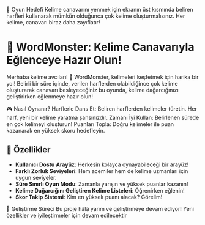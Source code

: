 
🎯 Oyun Hedefi
Kelime canavarını yenmek için ekranın üst kısmında beliren harfleri kullanarak mümkün olduğunca çok kelime oluşturmalısınız. Her kelime, canavarı biraz daha zayıflatır!

# 🐉 WordMonster: Kelime Canavarıyla Eğlenceye Hazır Olun!

Merhaba kelime avcıları! 🎉 WordMonster, kelimeleri keşfetmek için harika bir yol! Belirli bir süre içinde, verilen harflerden olabildiğince çok kelime oluşturarak canavarı besleyeceğiniz bu oyunda, kelime dağarcığınızı geliştirirken eğlenmeye hazır olun!

🎮 Nasıl Oynanır?
Harflerle Dans Et: Beliren harflerden kelimeler türetin. Her harf, yeni bir kelime yaratma şansınızdır.
Zamanı İyi Kullan: Belirlenen sürede en çok kelimeyi oluşturun!
Puanları Topla: Doğru kelimeler ile puan kazanarak en yüksek skoru hedefleyin.

## 🦄 Özellikler

- **Kullanıcı Dostu Arayüz**: Herkesin kolayca oynayabileceği bir arayüz!
- **Farklı Zorluk Seviyeleri**: Hem acemiler hem de kelime uzmanları için uygun seviyeler.
- **Süre Sınırlı Oyun Modu**: Zamanla yarışın ve yüksek puanlar kazanın!
- **Kelime Dağarcığını Geliştiren Kelime Listeleri**: Öğrenirken eğlenin!
- **Skor Takip Sistemi**: Kim en yüksek puanı alacak? Görelim!

🚧 Geliştirme Süreci
Bu proje hâlâ yarım ve geliştirmeye devam ediyor! Yeni özellikler ve iyileştirmeler için devam edilecektir
